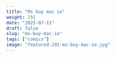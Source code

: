 ```yaml
---
title: "Ms buy mac ie"
weight: 291
date: "2025-07-11"
draft: false
slug: "ms-buy-mac-ie"
tags: ["comics"]
image: "featured-291-ms-buy-mac-ie.jpg"
---
```

